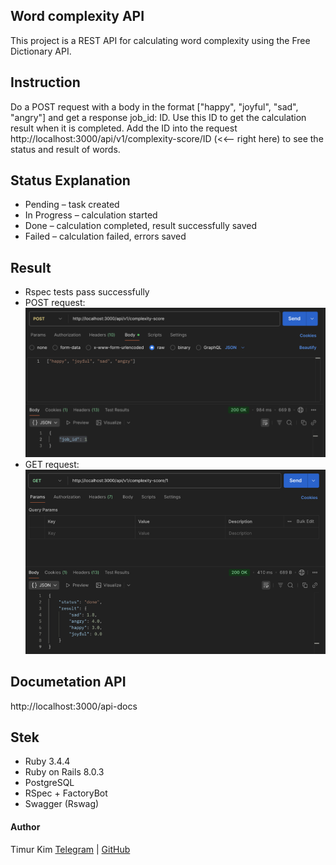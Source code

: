 ## Word complexity API

This project is a REST API for calculating word complexity using the Free Dictionary API.

## Instruction

Do a POST request with a body in the format ["happy", "joyful", "sad", "angry"] and get a response job_id: ID. Use this ID to get the calculation result when it is completed. Add the ID into the request http://localhost:3000/api/v1/complexity-score/ID (<<-- right here) to see the status and result of words.

## Status Explanation
- Pending – task created
- In Progress – calculation started
- Done – calculation completed, result successfully saved
- Failed – calculation failed, errors saved

## Result
- Rspec tests pass successfully
- POST request: <br>
![Postman example](./docs/images/POST.png)
- GET request:<br>
![Postman example](./docs/images/GET.png)

## Documetation API

http://localhost:3000/api-docs

## Stek

- Ruby 3.4.4
- Ruby on Rails 8.0.3
- PostgreSQL
- RSpec + FactoryBot
- Swagger (Rswag)

#### Author
Timur Kim [Telegram](https://t.me/@Thunder_Tim) | [GitHub](https://github.com/TimDelRey)

